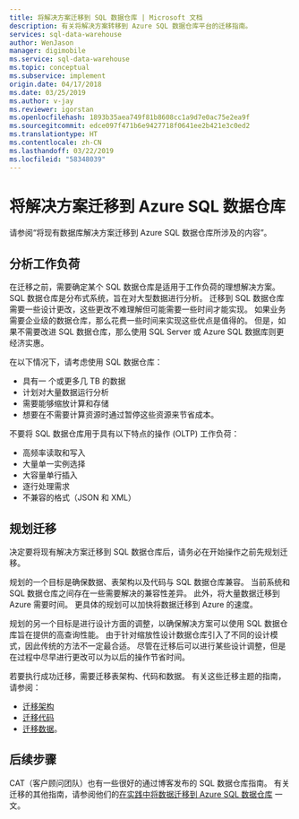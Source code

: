 ```yaml
---
title: 将解决方案迁移到 SQL 数据仓库 | Microsoft 文档
description: 有关将解决方案转移到 Azure SQL 数据仓库平台的迁移指南。
services: sql-data-warehouse
author: WenJason
manager: digimobile
ms.service: sql-data-warehouse
ms.topic: conceptual
ms.subservice: implement
origin.date: 04/17/2018
ms.date: 03/25/2019
ms.author: v-jay
ms.reviewer: igorstan
ms.openlocfilehash: 1893b35aea749f81b8608cc1a9d7e0ac75e2ea9f
ms.sourcegitcommit: edce097f471b6e9427718f0641ee2b421e3c0ed2
ms.translationtype: HT
ms.contentlocale: zh-CN
ms.lasthandoff: 03/22/2019
ms.locfileid: "58348039"
---
```

# <a name="migrate-your-solution-to-azure-sql-data-warehouse"></a>将解决方案迁移到 Azure SQL 数据仓库
请参阅“将现有数据库解决方案迁移到 Azure SQL 数据仓库所涉及的内容”。 

## <a name="profile-your-workload"></a>分析工作负荷
在迁移之前，需要确定某个 SQL 数据仓库是适用于工作负荷的理想解决方案。 SQL 数据仓库是分布式系统，旨在对大型数据进行分析。  迁移到 SQL 数据仓库需要一些设计更改，这些更改不难理解但可能需要一些时间才能实现。 如果业务需要企业级的数据仓库，那么花费一些时间来实现这些优点是值得的。 但是，如果不需要改进 SQL 数据仓库，那么使用 SQL Server 或 Azure SQL 数据库则更经济实惠。

在以下情况下，请考虑使用 SQL 数据仓库：
- 具有一 个或更多几 TB 的数据
- 计划对大量数据运行分析
- 需要能够缩放计算和存储 
- 想要在不需要计算资源时通过暂停这些资源来节省成本。

不要将 SQL 数据仓库用于具有以下特点的操作 (OLTP) 工作负荷：
- 高频率读取和写入
- 大量单一实例选择
- 大容量单行插入
- 逐行处理需求
- 不兼容的格式（JSON 和 XML）

## <a name="plan-the-migration"></a>规划迁移

决定要将现有解决方案迁移到 SQL 数据仓库后，请务必在开始操作之前先规划迁移。 

规划的一个目标是确保数据、表架构以及代码与 SQL 数据仓库兼容。 当前系统和 SQL 数据仓库之间存在一些需要解决的兼容性差异。 此外，将大量数据迁移到 Azure 需要时间。 更具体的规划可以加快将数据迁移到 Azure 的速度。 

规划的另一个目标是进行设计方面的调整，以确保解决方案可以使用 SQL 数据仓库旨在提供的高查询性能。 由于针对缩放性设计数据仓库引入了不同的设计模式，因此传统的方法不一定最合适。 尽管在迁移后可以进行某些设计调整，但是在过程中尽早进行更改可以为以后的操作节省时间。

若要执行成功迁移，需要迁移表架构、代码和数据。 有关这些迁移主题的指南，请参阅：

-  [迁移架构](sql-data-warehouse-migrate-schema.md)
-  [迁移代码](sql-data-warehouse-migrate-code.md)
-  [迁移数据](sql-data-warehouse-migrate-data.md)。 

## <a name="next-steps"></a>后续步骤
CAT（客户顾问团队）也有一些很好的通过博客发布的 SQL 数据仓库指南。  有关迁移的其他指南，请参阅他们的[在实践中将数据迁移到 Azure SQL 数据仓库][Migrating data to Azure SQL Data Warehouse in practice] 一文。

<!--Image references-->

<!--Article references-->

<!--MSDN references-->

<!--Other Web references-->
[Migrating data to Azure SQL Data Warehouse in practice]: https://blogs.msdn.microsoft.com/sqlcat/20../../migrating-data-to-azure-sql-data-warehouse-in-practice/

<!--Update_Description: update meta properties, wording update-->